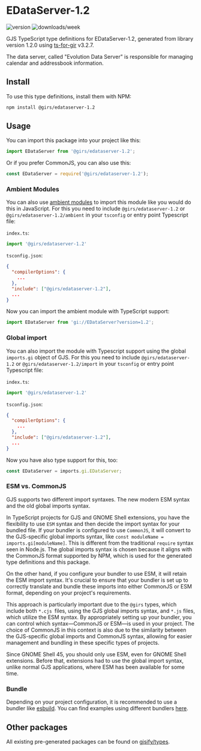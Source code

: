 
# EDataServer-1.2

![version](https://img.shields.io/npm/v/@girs/edataserver-1.2)
![downloads/week](https://img.shields.io/npm/dw/@girs/edataserver-1.2)


GJS TypeScript type definitions for EDataServer-1.2, generated from library version 1.2.0 using [ts-for-gir](https://github.com/gjsify/ts-for-gir) v3.2.7.

The data server, called "Evolution Data Server" is responsible for managing calendar and addressbook information.

## Install

To use this type definitions, install them with NPM:
```bash
npm install @girs/edataserver-1.2
```

## Usage

You can import this package into your project like this:
```ts
import EDataServer from '@girs/edataserver-1.2';
```

Or if you prefer CommonJS, you can also use this:
```ts
const EDataServer = require('@girs/edataserver-1.2');
```

### Ambient Modules

You can also use [ambient modules](https://github.com/gjsify/ts-for-gir/tree/main/packages/cli#ambient-modules) to import this module like you would do this in JavaScript.
For this you need to include `@girs/edataserver-1.2` or `@girs/edataserver-1.2/ambient` in your `tsconfig` or entry point Typescript file:

`index.ts`:
```ts
import '@girs/edataserver-1.2'
```

`tsconfig.json`:
```json
{
  "compilerOptions": {
    ...
  },
  "include": ["@girs/edataserver-1.2"],
  ...
}
```

Now you can import the ambient module with TypeScript support: 

```ts
import EDataServer from 'gi://EDataServer?version=1.2';
```

### Global import

You can also import the module with Typescript support using the global `imports.gi` object of GJS.
For this you need to include `@girs/edataserver-1.2` or `@girs/edataserver-1.2/import` in your `tsconfig` or entry point Typescript file:

`index.ts`:
```ts
import '@girs/edataserver-1.2'
```

`tsconfig.json`:
```json
{
  "compilerOptions": {
    ...
  },
  "include": ["@girs/edataserver-1.2"],
  ...
}
```

Now you have also type support for this, too:

```ts
const EDataServer = imports.gi.EDataServer;
```


### ESM vs. CommonJS

GJS supports two different import syntaxes. The new modern ESM syntax and the old global imports syntax.

In TypeScript projects for GJS and GNOME Shell extensions, you have the flexibility to use `ESM` syntax and then decide the import syntax for your bundled file. If your bundler is configured to use `CommonJS`, it will convert to the GJS-specific global imports syntax, like `const moduleName = imports.gi[moduleName]`. This is different from the traditional `require` syntax seen in Node.js. The global imports syntax is chosen because it aligns with the CommonJS format supported by NPM, which is used for the generated type definitions and this package.

On the other hand, if you configure your bundler to use ESM, it will retain the ESM import syntax. It's crucial to ensure that your bundler is set up to correctly translate and bundle these imports into either CommonJS or ESM format, depending on your project's requirements.

This approach is particularly important due to the `@girs` types, which include both `*.cjs `files, using the GJS global imports syntax, and `*.js` files, which utilize the ESM syntax. By appropriately setting up your bundler, you can control which syntax—CommonJS or ESM—is used in your project. The choice of CommonJS in this context is also due to the similarity between the GJS-specific global imports and CommonJS syntax, allowing for easier management and bundling in these specific types of projects.

Since GNOME Shell 45, you should only use ESM, even for GNOME Shell extensions. Before that, extensions had to use the global import syntax, unlike normal GJS applications, where ESM has been available for some time.

### Bundle

Depending on your project configuration, it is recommended to use a bundler like [esbuild](https://esbuild.github.io/). You can find examples using different bundlers [here](https://github.com/gjsify/ts-for-gir/tree/main/examples).

## Other packages

All existing pre-generated packages can be found on [gjsify/types](https://github.com/gjsify/types).

